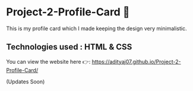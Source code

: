 # Project-2-Profile-Card :boy:
This is my profile card which I made keeping the design very minimalistic.
## Technologies used : HTML & CSS
You can view the website here :point_right:: 
https://adityaj07.github.io/Project-2-Profile-Card/

(Updates Soon)
